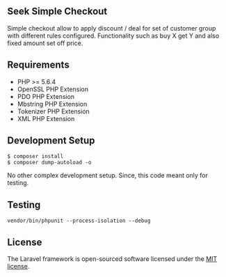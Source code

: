 ## Seek Simple Checkout
Simple checkout allow to apply discount / deal for set of customer group with different rules configured. Functionality such as buy X get Y and also fixed amount set off price.

## Requirements
- PHP >= 5.6.4
- OpenSSL PHP Extension
- PDO PHP Extension
- Mbstring PHP Extension
- Tokenizer PHP Extension
- XML PHP Extension

## Development Setup
```
$ composer install
$ composer dump-autoload -o
```
No other complex development setup. Since, this code meant only for testing.

## Testing
```
vendor/bin/phpunit --process-isolation --debug
```
## License
The Laravel framework is open-sourced software licensed under the [MIT license](http://opensource.org/licenses/MIT).
